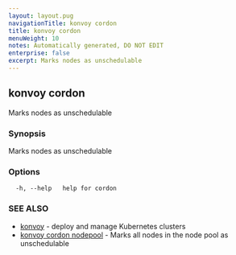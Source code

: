 ```yaml
---
layout: layout.pug
navigationTitle: konvoy cordon
title: konvoy cordon
menuWeight: 10
notes: Automatically generated, DO NOT EDIT
enterprise: false
excerpt: Marks nodes as unschedulable
---
```


## konvoy cordon

Marks nodes as unschedulable

### Synopsis

Marks nodes as unschedulable

### Options

```
  -h, --help   help for cordon
```

### SEE ALSO

* [konvoy](../)	 - deploy and manage Kubernetes clusters
* [konvoy cordon nodepool](./konvoy-cordon-nodepool/)	 - Marks all nodes in the node pool as unschedulable

